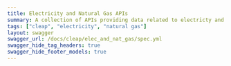 ```yaml
---
title: Electricity and Natural Gas APIs
summary: A collection of APIs providing data related to electricty and natural gas markets, including energy usage and expenditures, and GHG emissions.
tags: ["cleap", "electricity", "natural gas"]
layout: swagger
swagger_url: /docs/cleap/elec_and_nat_gas/spec.yml
swagger_hide_tag_headers: true
swagger_hide_footer_models: true
---
```

